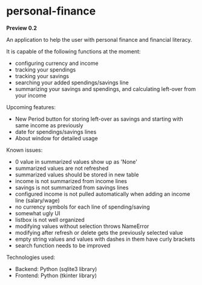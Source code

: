 # personal-finance
**Preview 0.2**

An application to help the user with personal finance and financial literacy.

It is capable of the following functions at the moment:
* configuring currency and income
* tracking your spendings
* tracking your savings
* searching your added spendings/savings line
* summarizing your savings and spendings, and calculating left-over from your income

Upcoming features:
* New Period button for storing left-over as savings and starting with same income as previously
* date for spendings/savings lines
* About window for detailed usage

Known issues:
* 0 value in summarized values show up as 'None'
* summarized values are not refreshed
* summarized values should be stored in new table
* income is not summarized from income lines
* savings is not summarized from savings lines
* configured income is not pulled automatically when adding an income line (salary/wage)
* no currency symbols for each line of spending/saving
* somewhat ugly UI
* listbox is not well organized
* modifying values without selection throws NameError
* modifying after refresh or delete gets the previously selected value
* empty string values and values with dashes in them have curly brackets
* search function needs to be improved

Technologies used:

* Backend: Python (sqlite3 library)
* Frontend: Python (tkinter library)
